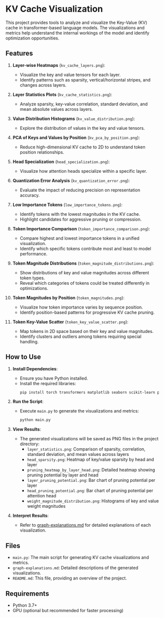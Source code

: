 # KV Cache Visualization

This project provides tools to analyze and visualize the Key-Value (KV) cache in transformer-based language models. The visualizations and metrics help understand the internal workings of the model and identify optimization opportunities.

## Features

1. **Layer-wise Heatmaps** (`kv_cache_layers.png`):

   - Visualize the key and value tensors for each layer.
   - Identify patterns such as sparsity, vertical/horizontal stripes, and changes across layers.

2. **Layer Statistics Plots** (`kv_cache_statistics.png`):

   - Analyze sparsity, key-value correlation, standard deviation, and mean absolute values across layers.

3. **Value Distribution Histograms** (`kv_value_distribution.png`):

   - Explore the distribution of values in the key and value tensors.

4. **PCA of Keys and Values by Position** (`kv_pca_by_position.png`):

   - Reduce high-dimensional KV cache to 2D to understand token position relationships.

5. **Head Specialization** (`head_specialization.png`):

   - Visualize how attention heads specialize within a specific layer.

6. **Quantization Error Analysis** (`kv_quantization_error.png`):

   - Evaluate the impact of reducing precision on representation accuracy.

7. **Low Importance Tokens** (`low_importance_tokens.png`):

   - Identify tokens with the lowest magnitudes in the KV cache.
   - Highlight candidates for aggressive pruning or compression.

8. **Token Importance Comparison** (`token_importance_comparison.png`):

   - Compare highest and lowest importance tokens in a unified visualization.
   - Identify which specific tokens contribute most and least to model performance.

9. **Token Magnitude Distributions** (`token_magnitude_distributions.png`):

   - Show distributions of key and value magnitudes across different token types.
   - Reveal which categories of tokens could be treated differently in optimizations.

10. **Token Magnitudes by Position** (`token_magnitudes.png`):

    - Visualize how token importance varies by sequence position.
    - Identify position-based patterns for progressive KV cache pruning.

11. **Token Key-Value Scatter** (`token_key_value_scatter.png`):
    - Map tokens in 2D space based on their key and value magnitudes.
    - Identify clusters and outliers among tokens requiring special handling.

## How to Use

1. **Install Dependencies**:

   - Ensure you have Python installed.
   - Install the required libraries:
     ```bash
     pip install torch transformers matplotlib seaborn scikit-learn pandas
     ```

2. **Run the Script**:

   - Execute `main.py` to generate the visualizations and metrics:
     ```bash
     python main.py
     ```

3. **View Results**:

   - The generated visualizations will be saved as PNG files in the project directory:
     - `layer_statistics.png`: Comparison of sparsity, correlation, standard deviation, and mean values across layers
     - `head_sparsity.png`: Heatmap of key/value sparsity by head and layer
     - `pruning_heatmap_by_layer_head.png`: Detailed heatmap showing pruning potential by layer and head
     - `layer_pruning_potential.png`: Bar chart of pruning potential per layer
     - `head_pruning_potential.png`: Bar chart of pruning potential per attention head
     - `weight_magnitude_distribution.png`: Histograms of key and value weight magnitudes

4. **Interpret Results**:
   - Refer to [graph-explanations.md](graph-explanations.md) for detailed explanations of each visualization.

## Files

- `main.py`: The main script for generating KV cache visualizations and metrics.
- `graph-explanations.md`: Detailed descriptions of the generated visualizations.
- `README.md`: This file, providing an overview of the project.

## Requirements

- Python 3.7+
- GPU (optional but recommended for faster processing)
